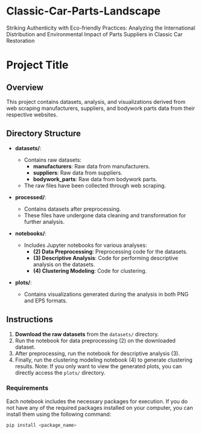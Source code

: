 # Classic-Car-Parts-Landscape
Striking Authenticity with Eco-friendly Practices: Analyzing the International Distribution and Environmental Impact of Parts Suppliers in Classic Car Restoration


# Project Title

## Overview
This project contains datasets, analysis, and visualizations derived from web scraping manufacturers, suppliers, and bodywork parts data from their respective websites. 

## Directory Structure

- **datasets/**: 
  - Contains raw datasets:
    - **manufacturers**: Raw data from manufacturers.
    - **suppliers**: Raw data from suppliers.
    - **bodywork_parts**: Raw data from bodywork parts.
  - The raw files have been collected through web scraping.

- **processed/**: 
  - Contains datasets after preprocessing. 
  - These files have undergone data cleaning and transformation for further analysis.

- **notebooks/**: 
  - Includes Jupyter notebooks for various analyses:
    - **(2) Data Preprocessing**: Preprocessing code for the datasets.
    - **(3) Descriptive Analysis**: Code for performing descriptive analysis on the datasets.
    - **(4) Clustering Modeling**: Code for clustering.

- **plots/**: 
  - Contains visualizations generated during the analysis in both PNG and EPS formats.

## Instructions

1. **Download the raw datasets** from the `datasets/` directory.
2. Run the notebook for data preprocessing (2) on the downloaded dataset.
3. After preprocessing, run the notebook for descriptive analysis (3).
4. Finally, run the clustering modeling notebook (4) to generate clustering results.
Note: If you only want to view the generated plots, you can directly access the `plots/` directory.

### Requirements

Each notebook includes the necessary packages for execution. If you do not have any of the required packages installed on your computer, you can install them using the following command:

```bash
pip install <package_name>



